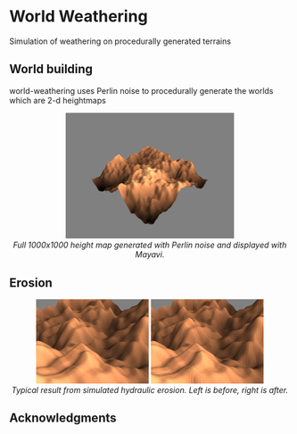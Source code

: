 # World Weathering

Simulation of weathering on procedurally generated terrains

## World building

world-weathering uses Perlin noise to procedurally generate the worlds which are 2-d heightmaps

<p align="center">
  <img src="ReadmeContent/pre_erosion_snapshot.png" width=60%>
  <br>
  <em> Full 1000x1000 height map generated with Perlin noise and displayed with Mayavi. </em>
</p>

## Erosion

<p align="center">
  <img src="ReadmeContent/before.png" width=40%>
  <img src="ReadmeContent/after.png" width=40%>
  <br>
  <em> Typical result from simulated hydraulic erosion. Left is before, right is after. </em>
</p>

## Acknowledgments
